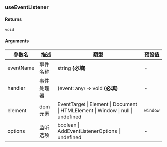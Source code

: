 ### useEventListener

#### Returns
`void`

#### Arguments
|參數名|描述|類型|預設值|
|---|---|---|---|
|eventName|事件名称|string  **(必填)**|-|
|handler|事件处理器|(event: any) => void  **(必填)**|-|
|element|dom元素|EventTarget \| Element \| Document \| HTMLElement \| Window \| null \| undefined |``window``|
|options|监听选项|boolean \| AddEventListenerOptions \| undefined |-|